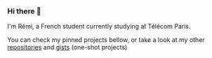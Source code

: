 <meta name="google-site-verification" content="aTlt4jyyWK7zM2H82mxtJxzPEn1BZnGiSZu3RKOYnr8" />

### Hi there 👋

I'm Rémi, a French student currently studying at Télécom Paris.

You can check my pinned projects bellow, or take a look at my other [repositories](https://github.com/rreemmii-dev?tab=repositories) and [gists](https://gist.github.com/rreemmii-dev) (one-shot projects)
